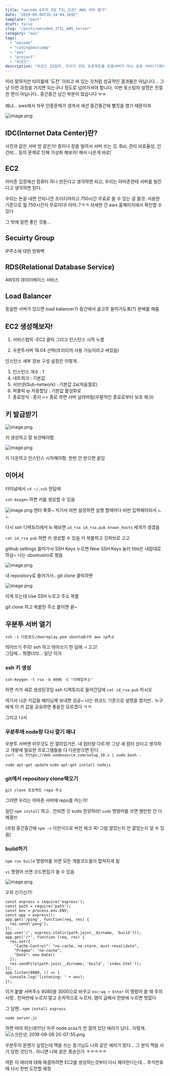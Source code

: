 ```yaml
---
title: "wecode 6주차_3일 TIL_도전! AWS 서버 열기"
date: "2019-09-04T16:34:04.169Z"
template: "post"
draft: false
slug: "/posts/wecode6_3TIL_AWS_server"
category: "aws"
tags:
  - "wecode"
  - "codingbootcamp"
  - "aws"
  - "project"
  - "위코드"
description: "위코드 32일차. 우리가 만든 프로젝트를 로컬서버가 아닌 공공 서버(?)에서 누구나 볼 수 있게 하려면 AWS server를 이용해야 한다. 아마존과의 우당탕탕 험난한 여정을 소개해본다."
---
```


미리 말하지만 타이틀에 '도전' 이라고 써 있는 것처럼 성공적인 결과물은 아닙니다...
그냥 이런 과정을 거치면 되는구나 정도로 넘어가셔야 합니다.
이번 포스팅의 설명은 친절한 편이 아닙니다.. 중간중간 넘긴 부분이 많습니다 ㅠㅠ
<br /><br />왜냐... aws에서 자꾸 인증문제가 생겨서 세션 중간중간에 뻘짓을 했기 때문이져

![image.png](https://images.velog.io/post-images/dooreplay/8bb9a890-cfa3-11e9-8b44-77b2e387131d/image.png)

## IDC(Internet Data Center)란?

사진과 같은 서버 방 같은거! 층이나 장을 빌려서 서버 쓰는 것.
But, 관리 비효율성, 인건비... 등의 문제로 인해
가상화 해보자! 해서 나온게 바로!

## EC2

아마존 입장에선 컴퓨터 하나 만든다고 생각하면 되고, 우리는 아마존한테 서버를 빌린다고 생각하면 된다.

우리는 돈을 내면 안되니깐 프리티어라고 750시간 무료로 쓸 수 있는 걸 쓸것. 사용한 기준으로 월 750시간이 무료이다! 아마..?ㅋㅋ 자세한 건 aws 홈페이지에서 확인할 수 있다

그 밖에 알면 좋은 것들...

## Secuirty Group

IP주소에 대한 방화벽

## RDS(Relational Database Service)

AWS의 데이터베이스 서비스

## Load Balancer

동일한 서버가 있으면 load balancer가 중간에서 골고루 들어가도록(?) 분배를 해줌

## EC2 생성해보자!

1. 서비스탭의 -EC2 클릭 그리고 인스턴스 시작 누름

2. 우분투서버 18.04 선택(프리티어 사용 가능이라고 써있음)

인스턴스 세부 정보 구성 설정은 이렇게..

3. 인스턴스 개수 : 1
4. 네트워크 : 기본값
5. 서브넷(Sub-network) : 기본값 2a(처음껄로)
6. 퍼블릭 ip 자동할당 : 기본값 활성화로
7. 종료방식 : 중지 => 종료 하면 서버 날려버림(우발적인 종료로부터 보호 체크)

## 키 발급받기

![image.png](https://images.velog.io/post-images/dooreplay/66a8d2f0-cfae-11e9-a0b3-652f9ace9760/image.png)

키 생성하고 잘 보관해야함.

![image.png](https://images.velog.io/post-images/dooreplay/1e5ae2d0-cfaf-11e9-82ed-97bde11d53f5/image.png)

키 다운하고 인스턴스 시작해야함.
한번 안 받으면 끝임

## 이어서

터미널에서 `cd ~/.ssh` 한담에

`ssh-keygen` 하면 키를 생성할 수 있음

![image.png](https://images.velog.io/post-images/dooreplay/581c5b10-d082-11e9-972a-931afde2dc39/image.png)
엔터 쭉쭉~ 저기서 비번 설정하면 실행 할때마다 비번 입력해야되서 ㄴㄴ

다시 ssh 디렉토리에서 ls 해보면 `id_rsa id_rsa.pub known_hosts` 세개가 생겼음

`cat id_rsa.pub` 하면 키 생성할 수 있음
키 복붙하고 깃허브로 고고

github settings 들어가서 SSH Keys 누르면 New SSH Keys 눌러
title은 내맘대로 하삼~ 나는 ubuntusiro로 했음

![image.png](https://images.velog.io/post-images/dooreplay/b6a71580-d082-11e9-9f4f-632c92c19a43/image.png)

내 repository로 들어가서..
git clone 클릭하면

![image.png](https://images.velog.io/post-images/dooreplay/f267de10-d082-11e9-a122-65ed52d92474/image.png)

이게 뜨는데 Use SSH 누르고 주소 복붙

git clone 하고 복붙한 주소 붙이면 끝~

## 우분투 서버 열기

`ssh -i 다운로드/dooreplay.pem ubuntu@나의 aws ip주소`

띄어쓰기 주의! ssh 하고 띄어쓰기 한 담에 -i 고고!<br />
그담에... 뭐했더라... 일단 이거

### ssh 키 생성

`ssh-keygen -t rsa -b 4096 -C "이메일주소"`

하면 키가 새로 생성된것임
ssh 디렉토리로 들어간담에 `cat id_rsa.pub` 하시오

여기서 나온 키값을 예리님께 보내면 성공~
나는 위코드 기준으로 설명을 썼지만.. 누구에게 이 키 값을 공유하면 좋을진 모르겠다 ㅋㅋ

그러고 나서

### 우분투에 node랑 다시 깔기 왜냐

우분투 서버엔 아무것도 안 깔려있거든. 내 컴터랑 다르게!
그냥 새 컴터 샀다고 생각하고 개발에 필요한 프로그램들을 다 다운받으면 된다. <br />
`curl -sL https://deb.nodesource.com/setup_10.x | sudo bash -`

`sudo apt-get update`
`sudo apt-get install nodejs`

### git에서 repository clone해오기

`git clone 프로젝트 repo 주소`

그러면 우리는 아마존 서버에 repo를 까는거!

일단 `npm install` 하고.. 안되면 갓 sudo 찬양하라!
`sudo` 명령어를 쓰면 웬만한 건 다 해결쓰

(과정 중간중간에 `npm -v` 이런식으로 버전 체크 꼭! 그럼 깔았는지 안 깔았는지 알 수 있음)

### build하기

`npm run build` 명령어를 쓰면 모든 개발코드들이 합쳐지게 됨

`vi` 명령어 쓰면 코드편집기 쓸 수 있음

![image.png](https://images.velog.io/post-images/dooreplay/ddae5430-d088-11e9-a122-65ed52d92474/image.png)

오와 신기신기!

```
const express = require('express');
const path = require('path');
const env = process.env.ENV;
const app = express();
app.get('/ping', function(req, res) {
  res.send('pong');
});
app.use('/', express.static(path.join(__dirname, 'build')));
app.get('/*', function (req, res) {
  res.set({
    "Cache-Control": "no-cache, no-store, must-revalidate",
    "Pragma": "no-cache",
    "Date": new Date()
  });
  res.sendFile(path.join(__dirname, 'build', 'index.html'));
});
app.listen(8080, () => {
  console.log('listening: ' + env);
});

```

이거 붙붙
서버주소 8080을 3000으로 바꾸고
`esc:wq + Enter`
이 명령어 쓸 때 주의사항.. 한꺼번에 누르지 말고 순차적으로 누르자.
맴이 급해서 한방에 누르면 멋없다

그 담엔..
`npm install express`

`node server.js`

하면 떠야 하는데!!!!난 자꾸 node.scss가 안 깔려 있단 에러가 났다..
이렇게.
![스크린샷, 2019-09-06 20-07-55.png](https://images.velog.io/post-images/dooreplay/e70d2670-d20c-11e9-93d3-efc48314c767/스크린샷-2019-09-06-20-07-55.png)

우분투의 문젠가 싶었는데 맥을 쓰는 동기님도 나와 같은 에러가 떴다... 그 분이 맥을 사기 당한 것인가.. 아니면 나와 같은 똥손인가 ㅋㅋㅋㅋㅋ

여튼 이 에러에 대해 해결하려면 EC2를 생성하는것부터 다시 해야한다는데... 추석연휴때 다시 한번 도전할 예정
